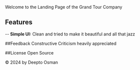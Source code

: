 Welcome to the Landing Page of the Grand Tour Company

## Features
-- **Simple UI:** Clean and tried to make it beautiful and all that jazz

##Feedback
Constructive Criticism heavily appreciated

##License
Open Source

&copy; 2024 by Deepto Osman
